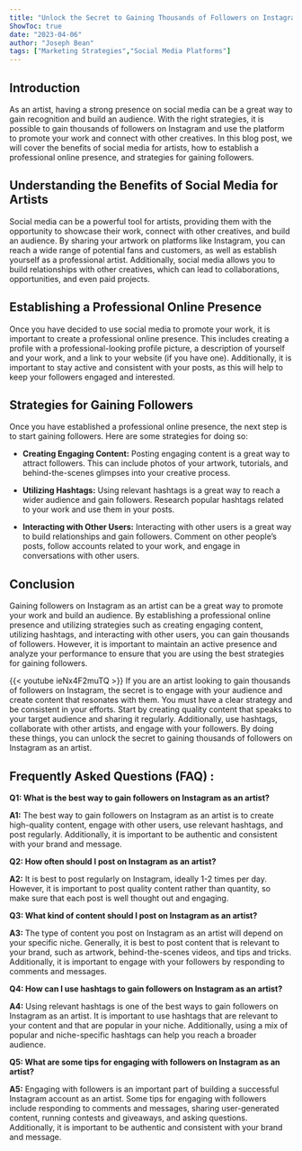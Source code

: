 ```yaml
---
title: "Unlock the Secret to Gaining Thousands of Followers on Instagram as an Artist!"
ShowToc: true 
date: "2023-04-06"
author: "Joseph Bean" 
tags: ["Marketing Strategies","Social Media Platforms"]
---
```

## Introduction

As an artist, having a strong presence on social media can be a great way to gain recognition and build an audience. With the right strategies, it is possible to gain thousands of followers on Instagram and use the platform to promote your work and connect with other creatives. In this blog post, we will cover the benefits of social media for artists, how to establish a professional online presence, and strategies for gaining followers.

## Understanding the Benefits of Social Media for Artists

Social media can be a powerful tool for artists, providing them with the opportunity to showcase their work, connect with other creatives, and build an audience. By sharing your artwork on platforms like Instagram, you can reach a wide range of potential fans and customers, as well as establish yourself as a professional artist. Additionally, social media allows you to build relationships with other creatives, which can lead to collaborations, opportunities, and even paid projects.

## Establishing a Professional Online Presence

Once you have decided to use social media to promote your work, it is important to create a professional online presence. This includes creating a profile with a professional-looking profile picture, a description of yourself and your work, and a link to your website (if you have one). Additionally, it is important to stay active and consistent with your posts, as this will help to keep your followers engaged and interested.

## Strategies for Gaining Followers

Once you have established a professional online presence, the next step is to start gaining followers. Here are some strategies for doing so:

- **Creating Engaging Content:** Posting engaging content is a great way to attract followers. This can include photos of your artwork, tutorials, and behind-the-scenes glimpses into your creative process.

- **Utilizing Hashtags:** Using relevant hashtags is a great way to reach a wider audience and gain followers. Research popular hashtags related to your work and use them in your posts.

- **Interacting with Other Users:** Interacting with other users is a great way to build relationships and gain followers. Comment on other people’s posts, follow accounts related to your work, and engage in conversations with other users.

## Conclusion

Gaining followers on Instagram as an artist can be a great way to promote your work and build an audience. By establishing a professional online presence and utilizing strategies such as creating engaging content, utilizing hashtags, and interacting with other users, you can gain thousands of followers. However, it is important to maintain an active presence and analyze your performance to ensure that you are using the best strategies for gaining followers.

{{< youtube ieNx4F2muTQ >}} 
If you are an artist looking to gain thousands of followers on Instagram, the secret is to engage with your audience and create content that resonates with them. You must have a clear strategy and be consistent in your efforts. Start by creating quality content that speaks to your target audience and sharing it regularly. Additionally, use hashtags, collaborate with other artists, and engage with your followers. By doing these things, you can unlock the secret to gaining thousands of followers on Instagram as an artist.

## Frequently Asked Questions (FAQ) :
**Q1: What is the best way to gain followers on Instagram as an artist?**

**A1:** The best way to gain followers on Instagram as an artist is to create high-quality content, engage with other users, use relevant hashtags, and post regularly. Additionally, it is important to be authentic and consistent with your brand and message.

**Q2: How often should I post on Instagram as an artist?**

**A2:** It is best to post regularly on Instagram, ideally 1-2 times per day. However, it is important to post quality content rather than quantity, so make sure that each post is well thought out and engaging.

**Q3: What kind of content should I post on Instagram as an artist?**

**A3:** The type of content you post on Instagram as an artist will depend on your specific niche. Generally, it is best to post content that is relevant to your brand, such as artwork, behind-the-scenes videos, and tips and tricks. Additionally, it is important to engage with your followers by responding to comments and messages.

**Q4: How can I use hashtags to gain followers on Instagram as an artist?**

**A4:** Using relevant hashtags is one of the best ways to gain followers on Instagram as an artist. It is important to use hashtags that are relevant to your content and that are popular in your niche. Additionally, using a mix of popular and niche-specific hashtags can help you reach a broader audience.

**Q5: What are some tips for engaging with followers on Instagram as an artist?**

**A5:** Engaging with followers is an important part of building a successful Instagram account as an artist. Some tips for engaging with followers include responding to comments and messages, sharing user-generated content, running contests and giveaways, and asking questions. Additionally, it is important to be authentic and consistent with your brand and message.


